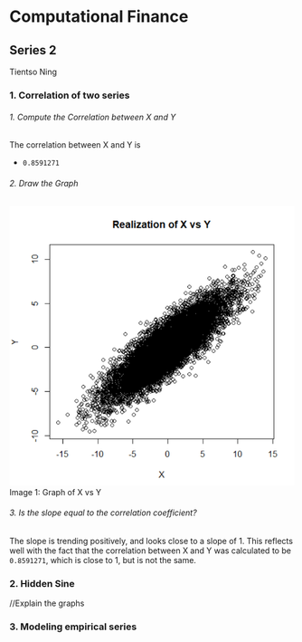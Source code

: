 # Computational Finance
## Series 2
Tientso Ning

### 1. Correlation of two series

###### 1. Compute the Correlation between X and Y
The correlation between X and Y is
* `0.8591271`

###### 2. Draw the Graph
![Graph of X vs Y](./graph_xvsy.PNG)
Image 1: Graph of X vs Y

###### 3. Is the slope equal to the correlation coefficient?
The slope is trending positively, and looks close to a slope of 1. This reflects well with the fact that the correlation between X and Y was calculated to be `0.8591271`, which is close to 1, but is not the same.

### 2. Hidden Sine
//Explain the graphs

### 3. Modeling empirical series

